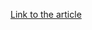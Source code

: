 [Link to the article](https://cybersecuritynews.com/resecurity-introduces-government-security-operations-center-gsoc/)
